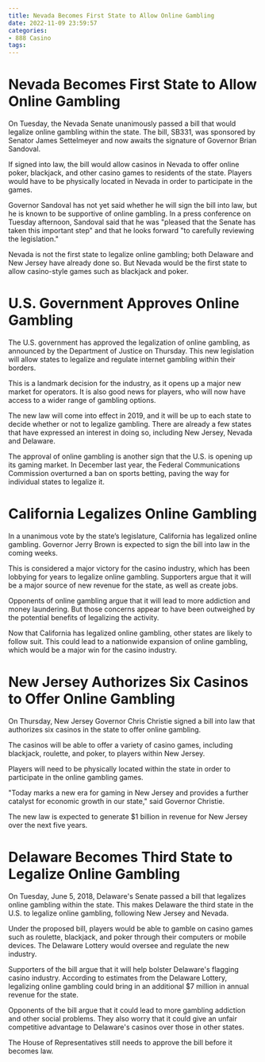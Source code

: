 ```yaml
---
title: Nevada Becomes First State to Allow Online Gambling
date: 2022-11-09 23:59:57
categories:
- 888 Casino
tags:
---
```



#  Nevada Becomes First State to Allow Online Gambling

On Tuesday, the Nevada Senate unanimously passed a bill that would legalize online gambling within the state. The bill, SB331, was sponsored by Senator James Settelmeyer and now awaits the signature of Governor Brian Sandoval.

If signed into law, the bill would allow casinos in Nevada to offer online poker, blackjack, and other casino games to residents of the state. Players would have to be physically located in Nevada in order to participate in the games.

Governor Sandoval has not yet said whether he will sign the bill into law, but he is known to be supportive of online gambling. In a press conference on Tuesday afternoon, Sandoval said that he was "pleased that the Senate has taken this important step" and that he looks forward "to carefully reviewing the legislation."

Nevada is not the first state to legalize online gambling; both Delaware and New Jersey have already done so. But Nevada would be the first state to allow casino-style games such as blackjack and poker.

#  U.S. Government Approves Online Gambling

The U.S. government has approved the legalization of online gambling, as announced by the Department of Justice on Thursday. This new legislation will allow states to legalize and regulate internet gambling within their borders.

This is a landmark decision for the industry, as it opens up a major new market for operators. It is also good news for players, who will now have access to a wider range of gambling options.

The new law will come into effect in 2019, and it will be up to each state to decide whether or not to legalize gambling. There are already a few states that have expressed an interest in doing so, including New Jersey, Nevada and Delaware.

The approval of online gambling is another sign that the U.S. is opening up its gaming market. In December last year, the Federal Communications Commission overturned a ban on sports betting, paving the way for individual states to legalize it.

#  California Legalizes Online Gambling

In a unanimous vote by the state’s legislature, California has legalized online gambling. Governor Jerry Brown is expected to sign the bill into law in the coming weeks.

This is considered a major victory for the casino industry, which has been lobbying for years to legalize online gambling. Supporters argue that it will be a major source of new revenue for the state, as well as create jobs.

Opponents of online gambling argue that it will lead to more addiction and money laundering. But those concerns appear to have been outweighed by the potential benefits of legalizing the activity.

Now that California has legalized online gambling, other states are likely to follow suit. This could lead to a nationwide expansion of online gambling, which would be a major win for the casino industry.

#  New Jersey Authorizes Six Casinos to Offer Online Gambling

On Thursday, New Jersey Governor Chris Christie signed a bill into law that authorizes six casinos in the state to offer online gambling.

The casinos will be able to offer a variety of casino games, including blackjack, roulette, and poker, to players within New Jersey.

Players will need to be physically located within the state in order to participate in the online gambling games.

"Today marks a new era for gaming in New Jersey and provides a further catalyst for economic growth in our state," said Governor Christie.

The new law is expected to generate $1 billion in revenue for New Jersey over the next five years.

#  Delaware Becomes Third State to Legalize Online Gambling

On Tuesday, June 5, 2018, Delaware's Senate passed a bill that legalizes online gambling within the state. This makes Delaware the third state in the U.S. to legalize online gambling, following New Jersey and Nevada.

Under the proposed bill, players would be able to gamble on casino games such as roulette, blackjack, and poker through their computers or mobile devices. The Delaware Lottery would oversee and regulate the new industry.

Supporters of the bill argue that it will help bolster Delaware's flagging casino industry. According to estimates from the Delaware Lottery, legalizing online gambling could bring in an additional $7 million in annual revenue for the state.

Opponents of the bill argue that it could lead to more gambling addiction and other social problems. They also worry that it could give an unfair competitive advantage to Delaware's casinos over those in other states.

The House of Representatives still needs to approve the bill before it becomes law.